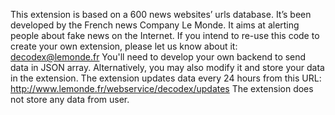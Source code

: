 This extension is based on a 600 news websites’ urls database.
It’s been developed by the French news Company Le Monde.
It aims at alerting people about fake news on the Internet.
If you intend to re-use this code to create your own extension, please let us know about it: decodex@lemonde.fr
You'll need to develop your own backend to send data in JSON array. Alternatively, you may also modify it and store your data in the extension.
The extension updates data every 24 hours from this URL: http://www.lemonde.fr/webservice/decodex/updates
The extension does not store any data from user.